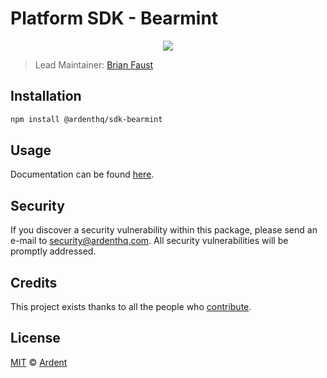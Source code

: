 # Platform SDK - Bearmint

<p align="center">
    <img src="https://raw.githubusercontent.com/ArdentHQ/platform-sdk/master/packages/sdk-bearmint/banner.png" />
</p>

> Lead Maintainer: [Brian Faust](https://github.com/faustbrian)

## Installation

```bash
npm install @ardenthq/sdk-bearmint
```

## Usage

Documentation can be found [here](https://ark.dev/docs/platform-sdk/coins/bearmint).

## Security

If you discover a security vulnerability within this package, please send an e-mail to security@ardenthq.com. All security vulnerabilities will be promptly addressed.

## Credits

This project exists thanks to all the people who [contribute](../../contributors).

## License

[MIT](LICENSE) © [Ardent](https://ardenthq.com)
